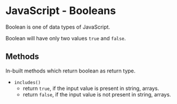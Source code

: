 # JavaScript - Booleans

Boolean is one of data types of JavaScript.

Boolean will have only two values `true` and `false`.

## Methods 

In-built methods which return boolean as return type.

* `includes()`
    * return `true`, if the input value is present in string, arrays.
    * return `false`, if the input value is not present in string, arrays.